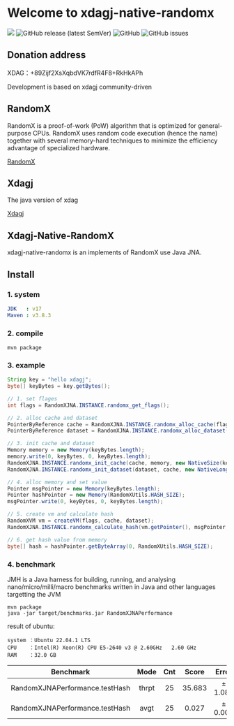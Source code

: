 # Welcome to xdagj-native-randomx

![](https://github.com/XDagger/xdagj-native-randomx/actions/workflows/maven.yml/badge.svg) ![GitHub release (latest SemVer)](https://img.shields.io/github/v/release/XDagger/xdagj-native-randomx) ![GitHub](https://img.shields.io/github/license/XDagger/xdagj-native-randomx) ![GitHub issues](https://img.shields.io/github/issues/XDagger/xdagj-native-randomx)

## Donation address
XDAG：+89Zijf2XsXqbdVK7rdfR4F8+RkHkAPh

Development is based on xdagj community-driven

## RandomX
RandomX is a proof-of-work (PoW) algorithm that is optimized for general-purpose CPUs. RandomX uses random code execution (hence the name) together with several memory-hard techniques to minimize the efficiency advantage of specialized hardware.

[RandomX](https://github.com/tevador/RandomX)

## Xdagj
The java version of xdag

[Xdagj](https://github.com/XDagger/xdagj)

## Xdagj-Native-RandomX
xdagj-native-randomx is an implements of RandomX use Java JNA.

## Install

### 1. system
```yaml
JDK   : v17
Maven : v3.8.3
```

### 2. compile

```shell
mvn package
```

### 3. example

```java
String key = "hello xdagj";
byte[] keyBytes = key.getBytes();

// 1. set flages 
int flags = RandomXJNA.INSTANCE.randomx_get_flags();

// 2. alloc cache and dataset 
PointerByReference cache = RandomXJNA.INSTANCE.randomx_alloc_cache(flags);
PointerByReference dataset = RandomXJNA.INSTANCE.randomx_alloc_dataset(flags);

// 3. init cache and dataset
Memory memory = new Memory(keyBytes.length);
memory.write(0, keyBytes, 0, keyBytes.length);
RandomXJNA.INSTANCE.randomx_init_cache(cache, memory, new NativeSize(keyBytes.length));
RandomXJNA.INSTANCE.randomx_init_dataset(dataset, cache, new NativeLong(0), RandomXJNA.INSTANCE.randomx_dataset_item_count());

// 4. alloc memory and set value
Pointer msgPointer = new Memory(keyBytes.length);
Pointer hashPointer = new Memory(RandomXUtils.HASH_SIZE);
msgPointer.write(0, keyBytes, 0, keyBytes.length);

// 5. create vm and calculate hash
RandomXVM vm = createVM(flags, cache, dataset);
RandomXJNA.INSTANCE.randomx_calculate_hash(vm.getPointer(), msgPointer, new NativeSize(keyBytes.length), hashPointer);

// 6. get hash value from memory
byte[] hash = hashPointer.getByteArray(0, RandomXUtils.HASH_SIZE);
```

### 4. benchmark

JMH is a Java harness for building, running, and analysing nano/micro/milli/macro benchmarks written in Java and other languages targetting the JVM

```shell
mvn package
java -jar target/benchmarks.jar RandomXJNAPerformance
```

result of ubuntu:

```
system ：Ubuntu 22.04.1 LTS
CPU    ：Intel(R) Xeon(R) CPU E5-2640 v3 @ 2.60GHz   2.60 GHz
RAM    ：32.0 GB
```

|           Benchmark            | Mode  | Cnt  | Score  |  Error  | Units |
| :----------------------------: | :---: | :--: | :----: | :-----: | :---: |
| RandomXJNAPerformance.testHash | thrpt |  25  | 35.683 | ± 1.081 | ops/s |
| RandomXJNAPerformance.testHash | avgt  |  25  | 0.027  | ± 0.001 | s/op  |





